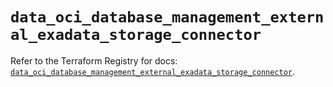 # `data_oci_database_management_external_exadata_storage_connector`

Refer to the Terraform Registry for docs: [`data_oci_database_management_external_exadata_storage_connector`](https://registry.terraform.io/providers/oracle/oci/7.19.0/docs/data-sources/database_management_external_exadata_storage_connector).
